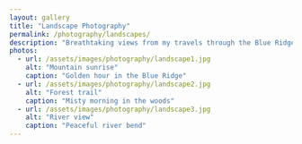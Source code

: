 ```yaml
---
layout: gallery
title: "Landscape Photography"
permalink: /photography/landscapes/
description: "Breathtaking views from my travels through the Blue Ridge mountains and beyond"
photos:
  - url: /assets/images/photography/landscape1.jpg
    alt: "Mountain sunrise"
    caption: "Golden hour in the Blue Ridge"
  - url: /assets/images/photography/landscape2.jpg
    alt: "Forest trail"
    caption: "Misty morning in the woods"
  - url: /assets/images/photography/landscape3.jpg
    alt: "River view"
    caption: "Peaceful river bend"
---
```


<!-- This page will automatically display photos in a grid layout --> 